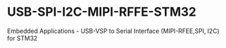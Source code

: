 # USB-SPI-I2C-MIPI-RFFE-STM32
Embedded Applications - USB-VSP to Serial Interface (MIPI-RFEE,SPI, I2C) for STM32
